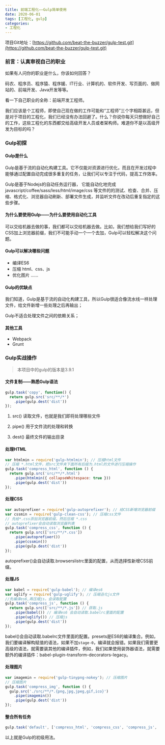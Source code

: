 ```yaml
---
title: 前端工程化——Gulp简单使用
date: 2020-06-01
tags: [工程化, gulp]
categories: 
- 工程化
---
```


项目Git地址：[https://github.com/beat-the-buzzer/gulp-test.git](https://github.com/beat-the-buzzer/gulp-test.git)


### 前言：认真审视自己的职业

如果有人问你的职业是什么，你该如何回答？

码农、程序员、程序猿、程序媛、IT行业、计算机的、软件开发、写页面的、做网站的、前端开发、Java开发等等。

看一下自己职业的全称：前端开发工程师。

我们应该是个工程师，即使自己现在做的工作可能和“工程师”三个字相距甚远，但是对于项目的工程化，我们已经没有办法回避了。什么？你说你每天只想做好自己的工作，这些工程化的东西都交给高级开发人员或者架构师。难道你不是以高级开发为目标的吗？

### Gulp初探

#### Gulp是什么

Gulp是基于流的自动化构建工具。它不仅能对资源进行优化，而且在开发过程中能够通过配置自动完成很多重复的任务，让我们可以专注于代码，提高工作效率。

Gulp是基于Nodejs的自动任务运行器， 它能自动化地完成 javascript/coffee/sass/less/html/image/css 等文件的的测试、检查、合并、压缩、格式化、浏览器自动刷新、部署文件生成，并监听文件在改动后重复指定的这些步骤。

#### 为什么要使用Gulp——为什么要使用自动化工具

可以交给机器去做的事，我们都可以交给机器去做。比如，我们想给我们写好的CSS加上浏览器前缀，我们不可能手动一个一个去加，Gulp可以轻松解决这个问题。

#### Gulp可以解决哪些问题

 - 编译ES6
 - 压缩 html、css、js
 - 优化图片
 ……

#### Gulp的优缺点

我们知道，Gulp是基于流的自动化构建工具，所以Gulp很适合像流水线一样处理文件，给文件新增一些处理之后再输出；

Gulp不适合处理文件之间的依赖关系；

#### 其他工具

 - Webpack
 - Grunt

### Gulp实战操作

> 本项目中的gulp的版本是3.9.1

#### 文件复制——熟悉Gulp语法

```js
gulp.task('copy', function() {
  return gulp.src('src/**/*')
    .pipe(gulp.dest('dist'))
});
```

1. src() 读取文件，也就是我们即将处理哪些文件

2. pipe() 用于文件流的处理和转换

3. dest() 最终文件的输出目录

#### 处理HTML

```js
var htmlmin = require('gulp-htmlmin'); // 压缩html文件
// 压缩 *.html文件，把src文件夹下面所有后缀为.html的文件进行压缩操作
gulp.task('compress_html', function () {
  return gulp.src('src/**/*.html')
    .pipe(htmlmin({ collapseWhitespace: true }))
    .pipe(gulp.dest('dist'))
});
```

#### 处理CSS

```js
var autoprefixer = require('gulp-autoprefixer'); // 给CSS新增浏览器前缀
var cssmin = require('gulp-clean-css'); // 压缩css文件
// 先给*.css添加浏览器前缀，然后压缩 *.css
// autoprefixer会自动读取浏览器列表
gulp.task('compress_css', function () {
  return gulp.src(['src/**/*.css'])
    .pipe(autoprefixer())
    .pipe(cssmin())
    .pipe(gulp.dest('dist'))
});
```

autoprefixer()会自动读取.browserslistrc里面的配置，从而选择性新增CSS前缀。

#### 处理JS

```js
var babel = require('gulp-babel'); // 编译es6
var uglify = require('gulp-uglify'); // 压缩丑化js文件
//先编译es6,再压缩js，会读取配置
gulp.task('compress_js', function () {
  return gulp.src(['src/**/*.js']) // 获取.js
    .pipe(babel()) // 编译es6 会自动读取.babelrc里面的配置
    .pipe(uglify()) // 压缩js
    .pipe(gulp.dest('dist'))
});
```

babel()会自动读取.babelrc文件里面的配置。presets是ES6的编译集合。例如，我们要编译解构赋值的语法，如果不加`stage-0`，编译就会报错。如果我们需要更高级的语法，就需要装其他的编译插件，例如，我们如果使用装饰器语法，就需要额外的编译插件：babel-plugin-transform-decorators-legacy。

#### 处理图片

```js
var imagemin = require('gulp-tinypng-nokey'); // 压缩图片
// 压缩图片
gulp.task('compress_img', function () {
  gulp.src('./src/**/*.{png,jpg,jpeg,gif,ico}')
    .pipe(imagemin())
    .pipe(gulp.dest('dist'))
});
```

#### 整合所有任务

```js
gulp.task('default', ['compress_html', 'compress_css', 'compress_js', 'compress_img']);
```

以上就是Gulp的初级用法。
